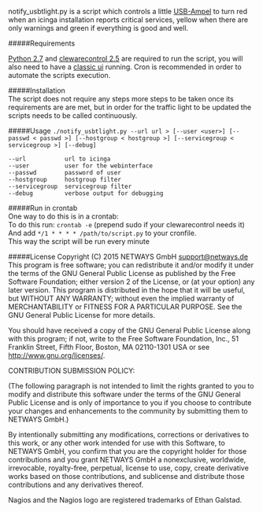 notify_usbtlight.py is a script which controls a little 
[USB-Ampel](http://shop.netways.de/alarmierung/nagios-ampel.html) to turn red
when an icinga installation reports critical services, yellow when there are
only warnings and green if everything is good and well. 


#####Requirements

[Python 2.7](https://www.python.org/downloads/) and 
[clewarecontrol 2.5](http://www.vanheusden.com/clewarecontrol/) are required 
to run the script, you will also need to have a 
[classic ui](https://wiki.icinga.org/display/howtos/Setting+up+Icinga+Classic+UI+Standalone) 
running. Cron is recommended in order to automate the scripts execution.


#####Installation  
The script does not require any steps more steps to be taken once its 
requirements are are met, but in order for the traffic light to be updated the 
scripts needs to be called continuously.


#####Usage
`./notify_usbtlight.py --url url > [--user <user>] [--passwd < passwd >] [--hostgroup < hostgroup >] [--servicegroup < servicegroup >] [--debug]`

    --url           url to icinga
    --user          user for the webinterface
    --passwd        password of user
    --hostgroup     hostgroup filter
    --servicegroup  servicegroup filter
    --debug         verbose output for debugging


#####Run in crontab  
One way to do this is in a crontab:  
To do this run: `crontab -e`  (prepend sudo if your clewarecontrol needs it)  
And add `*/1 * * * * /path/to/script.py` to your cronfile.  
This way the script will be run every minute


#####License
Copyright (C) 2015 NETWAYS GmbH <support@netways.de>  
This program is free software; you can redistribute it and/or modify
it under the terms of the GNU General Public License as published by
the Free Software Foundation; either version 2 of the License, or
(at your option) any later version.
This program is distributed in the hope that it will be useful,
but WITHOUT ANY WARRANTY; without even the implied warranty of
MERCHANTABILITY or FITNESS FOR A PARTICULAR PURPOSE. See the
GNU General Public License for more details.

You should have received a copy of the GNU General Public License along
with this program; if not, write to the Free Software Foundation, Inc.,
51 Franklin Street, Fifth Floor, Boston, MA 02110-1301 USA
or see <http://www.gnu.org/licenses/>.

CONTRIBUTION SUBMISSION POLICY:

(The following paragraph is not intended to limit the rights granted
to you to modify and distribute this software under the terms of
the GNU General Public License and is only of importance to you if
you choose to contribute your changes and enhancements to the
community by submitting them to NETWAYS GmbH.)

By intentionally submitting any modifications, corrections or
derivatives to this work, or any other work intended for use with
this Software, to NETWAYS GmbH, you confirm that
you are the copyright holder for those contributions and you grant
NETWAYS GmbH a nonexclusive, worldwide, irrevocable,
royalty-free, perpetual, license to use, copy, create derivative
works based on those contributions, and sublicense and distribute
those contributions and any derivatives thereof.

Nagios and the Nagios logo are registered trademarks of Ethan Galstad.
